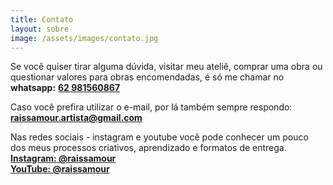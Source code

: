 ```yaml
---
title: Contato
layout: sobre
image: /assets/images/contato.jpg
---
```


Se você quiser tirar alguma dúvida, visitar meu ateliê, comprar uma obra ou questionar valores para obras encomendadas, é só me chamar no **whatsapp:**
<a  target="_blank" href="https://wa.me/5562981560867">
**62 981560867**</a>

Caso você prefira utilizar o e-mail, por lá também sempre respondo:  
**raissamour.artista@gmail.com**

Nas redes sociais - instagram e youtube você pode conhecer um pouco dos meus processos criativos, aprendizado e formatos de entrega.  
<a  target="_blank" href="https://instagram.com/raissamour">**Instagram: @raissamour**</a>  
<a  target="_blank" href="https://www.youtube.com/@RaissaMour">**YouTube: @raissamour**</a>
